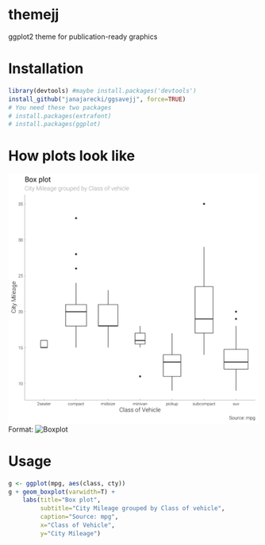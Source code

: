# themejj
ggplot2 theme for publication-ready graphics

# Installation
```R
library(devtools) #maybe install.packages('devtools')
install_github("janajarecki/ggsavejj", force=TRUE)
# You need these two packages
# install.packages(extrafont)
# install.packages(ggplot)
```
# How plots look like
![Boxplot](/img/boxplot.png)
Format: ![Boxplot](url)

# Usage
```R
g <- ggplot(mpg, aes(class, cty))
g + geom_boxplot(varwidth=T) + 
    labs(title="Box plot", 
         subtitle="City Mileage grouped by Class of vehicle",
         caption="Source: mpg",
         x="Class of Vehicle",
         y="City Mileage")
```


